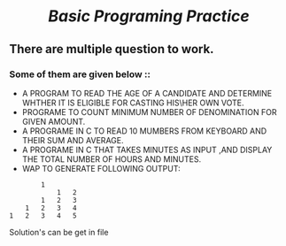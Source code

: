 
<h1 align=center><b><i>Basic Programing Practice</i></b></h1>

## There are multiple question to work.

### Some of them are given below :: 

- A PROGRAM TO READ THE AGE OF A CANDIDATE AND DETERMINE WHTHER IT IS ELIGIBLE FOR CASTING HIS\HER OWN VOTE.
- PROGRAME TO COUNT MINIMUM NUMBER OF DENOMINATION FOR GIVEN AMOUNT.
- A PROGRAME IN C TO READ 10 MUMBERS FROM KEYBOARD AND THEIR SUM AND AVERAGE.
- A PROGRAME IN C THAT TAKES MINUTES AS INPUT ,AND DISPLAY THE TOTAL NUMBER OF HOURS AND MINUTES.
- WAP TO GENERATE FOLLOWING OUTPUT:

```
        1
			1	2
		1	2	3
	1	2	3	4
1	2	3	4	5
```
 
Solution's can be get in file
